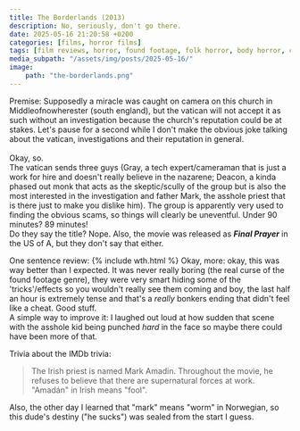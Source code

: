 ```yaml
---
title: The Borderlands (2013)
description: No, seriously, don't go there.
date: 2025-05-16 21:20:58 +0200
categories: [films, horror films]
tags: [film reviews, horror, found footage, folk horror, body horror, cool weird crap, featuring a dog, just shaman stuff, let's die our way out, lowbudgetcore, middleofnowherecore, pretty metal, what the hell was that, wrong place wrong face, they don't say the title]
media_subpath: "/assets/img/posts/2025-05-16/"
image:
    path: "the-borderlands.png"
---
```

<span class="reviewsection">Premise:</span> Supposedly a miracle was caught on camera on this church in Middleofnowherester (south england), but the vatican will not accept it as such without an investigation because the church's reputation could be at stakes. Let's pause for a second while I don't make the obvious joke talking about the vatican, investigations and their reputation in general.<br/><br/>Okay, so.<br/>The vatican sends three guys (Gray, a tech expert/cameraman that is just a work for hire and doesn't really believe in the nazarene; Deacon, a kinda phased out monk that acts as the skeptic/scully of the group but is also the most interested in the investigation and father Mark, the asshole priest that is there just to make you dislike him). The group is apparently very used to finding the obvious scams, so things will clearly be uneventful.
<span class="reviewsection">Under 90 minutes?</span> 89 minutes!<br/>
<span class="reviewsection">Do they say the title?</span> Nope. Also, the movie was released as ***Final Prayer*** in the US of A, but they don't say that either.

<span class="reviewsection">One sentence review:</span>
{% include wth.html %}
<span class="reviewsection">Okay, more:</span> okay, this was way better than I expected. It was never really boring (the real curse of the found footage genre), they were very smart hiding some of the 'tricks'/effects so you wouldn't really see them coming and boy, the last half an hour is extremely tense and that's a *really* bonkers ending that didn't feel like a cheat. Good stuff.<br/>
<span class="reviewsection">A simple way to improve it:</span> I laughed out loud at how sudden that scene with the asshole kid being punched *hard* in the face so maybe there could have been more of that.

<span class="reviewsection">Trivia about the IMDb trivia:</span>
> The Irish priest is named Mark Amadin. Throughout the movie, he refuses to believe that there are supernatural forces at work. "Amadán" in Irish means "fool".

Also, the other day I learned that "mark" means "worm" in Norwegian, so this dude's destiny ("he sucks") was sealed from the start I guess.